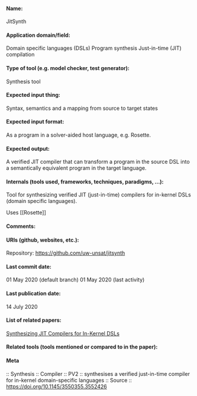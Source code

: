 #### Name:
JitSynth

#### Application domain/field:
Domain specific languages (DSLs)
Program synthesis
Just-in-time (JIT) compilation

#### Type of tool (e.g. model checker, test generator):
Synthesis tool

#### Expected input thing:
Syntax, semantics and a mapping from source to target states

#### Expected input format:
As a program in a solver-aided host language, e.g. Rosette.

#### Expected output:
A verified JIT compiler that can transform a program in the source DSL into a semantically equivalent program in the target language.

#### Internals (tools used, frameworks, techniques, paradigms, ...):
Tool for synthesizing verified JIT (just-in-time) compilers for in-kernel DSLs (domain specific languages). 

Uses [[Rosette]]

#### Comments:

#### URIs (github, websites, etc.):
Repository: https://github.com/uw-unsat/jitsynth

#### Last commit date:
01 May 2020 (default branch)
01 May 2020 (last activity)

#### Last publication date:
14 July 2020

#### List of related papers:
[Synthesizing JIT Compilers for In-Kernel DSLs](https://doi.org/10.1007/978-3-030-53291-8_29)

#### Related tools (tools mentioned or compared to in the paper):

#### Meta
:: Synthesis
:: Compiler
:: PV2 :: synthesises a verified just-in-time compiler for in-kernel domain-specific languages
:: Source :: https://doi.org/10.1145/3550355.3552426
